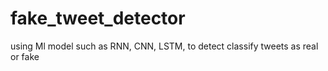 # fake_tweet_detector
using Ml model such as RNN,  CNN, LSTM, to detect classify tweets as real or fake
